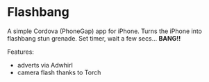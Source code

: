 Flashbang
=========

A simple Cordova (PhoneGap) app for iPhone. Turns the iPhone into flashbang stun grenade. Set timer, wait a few secs… __BANG!!__ 


Features:

* adverts via Adwhirl
* camera flash thanks to Torch